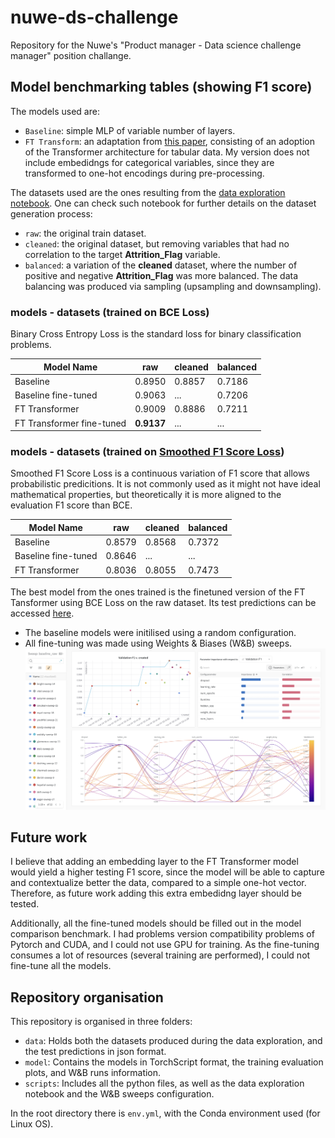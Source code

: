 # nuwe-ds-challenge
Repository for the Nuwe's "Product manager - Data science challenge manager" position challange.


## Model benchmarking tables (showing F1 score)

The models used are:
- `Baseline`: simple MLP of variable number of layers.
- `FT Transform`: an adaptation from [this paper](https://arxiv.org/abs/2106.11959v2), consisting of an adoption of the Transformer architecture for tabular data. My version does not include embedidngs for categorical variables, since they are transformed to one-hot encodings during pre-processing.

The datasets used are the ones resulting from the [data exploration notebook](./scripts/data_exploration.ipynb). One can check such notebook for further details on the dataset generation process:
- `raw`: the original train dataset.
- `cleaned`: the original dataset, but removing variables that had no correlation to the target __Attrition_Flag__ variable.
- `balanced`: a variation of the __cleaned__ dataset, where the number of positive and negative __Attrition_Flag__ was more balanced. The data balancing was produced via sampling (upsampling and downsampling).

### models - datasets (trained on BCE Loss)

Binary Cross Entropy Loss is the standard loss for binary classification problems.

| Model Name          | raw     | cleaned | balanced |
|---------------------|---------|---------|----------|
| Baseline            | 0.8950 | 0.8857 | 0.7186 |
| Baseline fine-tuned | 0.9063 | ...  | 0.7206 |
| FT Transformer      | 0.9009 | 0.8886 | 0.7211 |
| FT Transformer fine-tuned | **0.9137** | ... | ... |

### models - datasets (trained on [Smoothed F1 Score Loss](https://www.kaggle.com/code/rejpalcz/best-loss-function-for-f1-score-metric/notebook))

Smoothed F1 Score Loss is a continuous variation of F1 score that allows probabilistic predicitions. It is not commonly used as it might not have ideal mathematical properties, but theoretically it is more aligned to the evaluation F1 score than BCE.

| Model Name          | raw    | cleaned | balanced |
|---------------------|--------|---------|----------|
| Baseline            | 0.8579 | 0.8568 | 0.7372 |
| Baseline fine-tuned | 0.8646 | ...  | ... |
| FT Transformer      | 0.8036 | 0.8055 | 0.7473 |

The best model from the ones trained is the finetuned version of the FT Tansformer using BCE Loss on the raw dataset. Its test predictions can be accessed [here](./data/ftt_model_finetuned_2_raw_predictions.json).

* The baseline models were initilised using a random configuration.
* All fine-tuning was made using Weights & Biases (W&B) sweeps.
![Weights & Biases sweep](./wand_sweep.png)


## Future work

I believe that adding an embedding layer to the FT Transformer model would yield a higher testing F1 score, since the model will be able to capture and contextualize better the data, compared to a simple one-hot vector. Therefore, as future work adding this extra embedidng layer should be tested.

Additionally, all the fine-tuned models should be filled out in the model comparison benchmark. I had problems version compatibility problems of Pytorch and CUDA, and I could not use GPU for training. As the fine-tuning consumes a lot of resources (several training are performed), I could not fine-tune all the models.


## Repository organisation

This repository is organised in three folders:
- `data`: Holds both the datasets produced during the data exploration, and the test predictions in json format.
- `model`: Contains the models in TorchScript format, the training evaluation plots, and W&B runs information.
- `scripts`: Includes all the python files, as well as the data exploration notebook and the W&B sweeps configuration.

In the root directory there is `env.yml`, with the Conda environment used (for Linux OS).